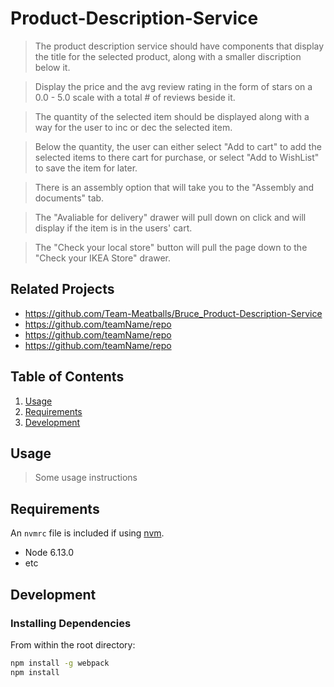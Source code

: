 # Product-Description-Service

> The product description service should have components that display the title for the selected 
> product, along with a smaller discription below it. 

> Display the price and the avg review rating in the form of stars on a 0.0 - 5.0 scale 
> with a total # of reviews beside it.

> The quantity of the selected item should be displayed along with a way for the user to inc or dec
> the selected item. 

> Below the quantity, the user can either select "Add to cart" to add the selected items
> to there cart for purchase, or select "Add to WishList" to save the item for later. 

> There is an assembly option that will take you to the "Assembly and documents" tab. 

> The "Avaliable for delivery" drawer will pull down on click and 
> will display if the item is in the users' cart. 

> The "Check your local store" button will pull the page down to the 
> "Check your IKEA Store" drawer.

## Related Projects

  - https://github.com/Team-Meatballs/Bruce_Product-Description-Service
  - https://github.com/teamName/repo
  - https://github.com/teamName/repo
  - https://github.com/teamName/repo

## Table of Contents

1. [Usage](#Usage)
1. [Requirements](#requirements)
1. [Development](#development)

## Usage

> Some usage instructions

## Requirements

An `nvmrc` file is included if using [nvm](https://github.com/creationix/nvm).

- Node 6.13.0
- etc

## Development

### Installing Dependencies

From within the root directory:

```sh
npm install -g webpack
npm install
```

